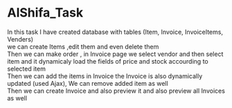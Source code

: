# AlShifa_Task
In this task I have created database with tables (Item, Invoice, InvoiceItems, Venders)
<br> we can create Items ,edit them and even delete them
<br> Then we can make order , in Invoice page we select vendor and then select item and it dynamicaly load the fields of price and stock accourding to selected item
<br> Then we can add the items in Invoice the Invoice is also dynamically updated (used Ajax), We can remove added item as well
<br> Then we can create Invoice and also preview it and also preview all Invoices as well
